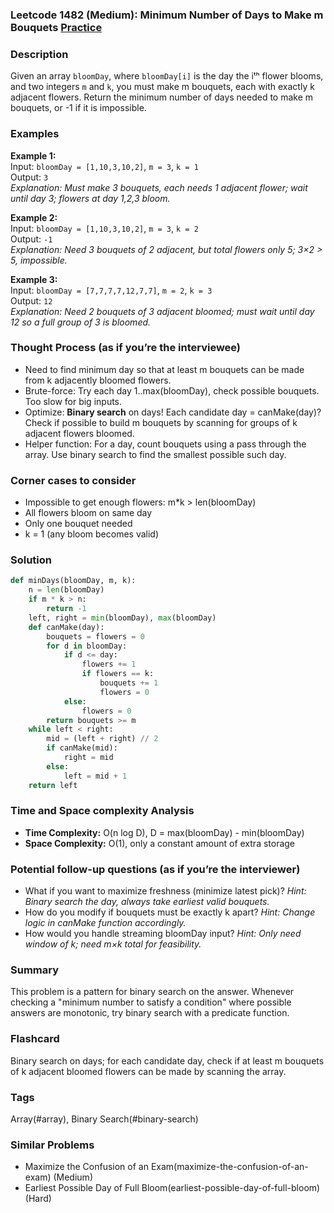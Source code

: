 ### Leetcode 1482 (Medium): Minimum Number of Days to Make m Bouquets [Practice](https://leetcode.com/problems/minimum-number-of-days-to-make-m-bouquets)

### Description  
Given an array `bloomDay`, where `bloomDay[i]` is the day the iᵗʰ flower blooms, and two integers `m` and `k`, you must make m bouquets, each with exactly k adjacent flowers. Return the minimum number of days needed to make m bouquets, or -1 if it is impossible.

### Examples  
**Example 1:**  
Input: `bloomDay = [1,10,3,10,2]`, `m = 3`, `k = 1`  
Output: `3`  
*Explanation: Must make 3 bouquets, each needs 1 adjacent flower; wait until day 3; flowers at day 1,2,3 bloom.*

**Example 2:**  
Input: `bloomDay = [1,10,3,10,2]`, `m = 3`, `k = 2`  
Output: `-1`  
*Explanation: Need 3 bouquets of 2 adjacent, but total flowers only 5; 3×2 > 5, impossible.*

**Example 3:**  
Input: `bloomDay = [7,7,7,7,12,7,7]`, `m = 2`, `k = 3`  
Output: `12`  
*Explanation: Need 2 bouquets of 3 adjacent bloomed; must wait until day 12 so a full group of 3 is bloomed.*

### Thought Process (as if you’re the interviewee)  
- Need to find minimum day so that at least m bouquets can be made from k adjacently bloomed flowers.
- Brute-force: Try each day 1..max(bloomDay), check possible bouquets. Too slow for big inputs.
- Optimize: **Binary search** on days! Each candidate day = canMake(day)? Check if possible to build m bouquets by scanning for groups of k adjacent flowers bloomed.
- Helper function: For a day, count bouquets using a pass through the array. Use binary search to find the smallest possible such day.

### Corner cases to consider  
- Impossible to get enough flowers: m*k > len(bloomDay)
- All flowers bloom on same day
- Only one bouquet needed
- k = 1 (any bloom becomes valid)

### Solution
```python
def minDays(bloomDay, m, k):
    n = len(bloomDay)
    if m * k > n:
        return -1
    left, right = min(bloomDay), max(bloomDay)
    def canMake(day):
        bouquets = flowers = 0
        for d in bloomDay:
            if d <= day:
                flowers += 1
                if flowers == k:
                    bouquets += 1
                    flowers = 0
            else:
                flowers = 0
        return bouquets >= m
    while left < right:
        mid = (left + right) // 2
        if canMake(mid):
            right = mid
        else:
            left = mid + 1
    return left
```

### Time and Space complexity Analysis  
- **Time Complexity:** O(n log D), D = max(bloomDay) - min(bloomDay)
- **Space Complexity:** O(1), only a constant amount of extra storage

### Potential follow-up questions (as if you’re the interviewer)  
- What if you want to maximize freshness (minimize latest pick)?
  *Hint: Binary search the day, always take earliest valid bouquets.*
- How do you modify if bouquets must be exactly k apart?
  *Hint: Change logic in canMake function accordingly.*
- How would you handle streaming bloomDay input?
  *Hint: Only need window of k; need m×k total for feasibility.*

### Summary
This problem is a pattern for binary search on the answer. Whenever checking a "minimum number to satisfy a condition" where possible answers are monotonic, try binary search with a predicate function.


### Flashcard
Binary search on days; for each candidate day, check if at least m bouquets of k adjacent bloomed flowers can be made by scanning the array.

### Tags
Array(#array), Binary Search(#binary-search)

### Similar Problems
- Maximize the Confusion of an Exam(maximize-the-confusion-of-an-exam) (Medium)
- Earliest Possible Day of Full Bloom(earliest-possible-day-of-full-bloom) (Hard)